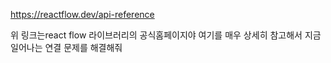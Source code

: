 https://reactflow.dev/api-reference


위 링크는react flow 라이브러리의 공식홈페이지야
여기를 매우 상세히 참고해서 지금 일어나는 연결 문제를 해결해줘